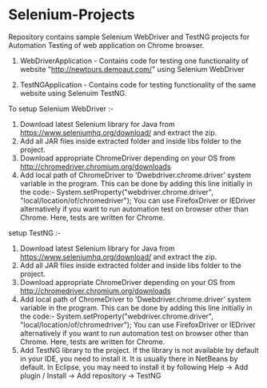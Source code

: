 # Selenium-Projects
Repository contains sample Selenium WebDriver and TestNG projects for Automation Testing of web application on Chrome browser.

1. WebDriverApplication - Contains code for testing one functionality of website "http://newtours.demoaut.com/" using Selenium WebDriver

2. TestNGApplication - Contains code for testing functionality of the same website using Selenuim TestNG.

To setup Selenium WebDriver :-
1. Download latest Selenium library for Java from https://www.seleniumhq.org/download/ and extract the zip.
2. Add all JAR files inside extracted folder and inside libs folder to the project.
3. Download appropriate ChromeDriver depending on your OS from http://chromedriver.chromium.org/downloads
4. Add local path of ChromeDriver to 'Dwebdriver.chrome.driver' system variable in the program. 
This can be done by adding this line initially in the code:- 
System.setProperty("webdriver.chrome.driver", "local/location/of/chromedriver");
You can use FirefoxDriver or IEDriver alternatively if you want to run automation test on browser other than Chrome. Here, tests are written for Chrome.

 setup TestNG :-
1. Download latest Selenium library for Java from https://www.seleniumhq.org/download/ and extract the zip.
2. Add all JAR files inside extracted folder and inside libs folder to the project.
3. Download appropriate ChromeDriver depending on your OS from http://chromedriver.chromium.org/downloads
4. Add local path of ChromeDriver to 'Dwebdriver.chrome.driver' system variable in the program. 
This can be done by adding this line initially in the code:- 
System.setProperty("webdriver.chrome.driver", "local/location/of/chromedriver");
You can use FirefoxDriver or IEDriver alternatively if you want to run automation test on browser other than Chrome. Here, tests are written for Chrome.
5. Add TestNG library to the project. If the library is not available by default in your IDE, you need to install it. It is usually there in NetBeans by default. In Eclipse, you may need to install it by following Help -> Add plugin / Install -> Add repository -> TestNG
